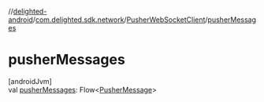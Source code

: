//[delighted-android](../../../index.md)/[com.delighted.sdk.network](../index.md)/[PusherWebSocketClient](index.md)/[pusherMessages](pusher-messages.md)

# pusherMessages

[androidJvm]\
val [pusherMessages](pusher-messages.md): Flow&lt;[PusherMessage](../../com.delighted.sdk.domain.response/-pusher-message/index.md)&gt;
